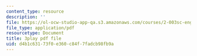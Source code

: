```yaml
---
content_type: resource
description: ''
file: https://ol-ocw-studio-app-qa.s3.amazonaws.com/courses/2-003sc-engineering-dynamics-fall-2011/d4b1c63173f0e360c84f7fadcb98fb9a_p9DHjoLS3GA.pdf
file_type: application/pdf
resourcetype: Document
title: 3play pdf file
uid: d4b1c631-73f0-e360-c84f-7fadcb98fb9a
---
```

